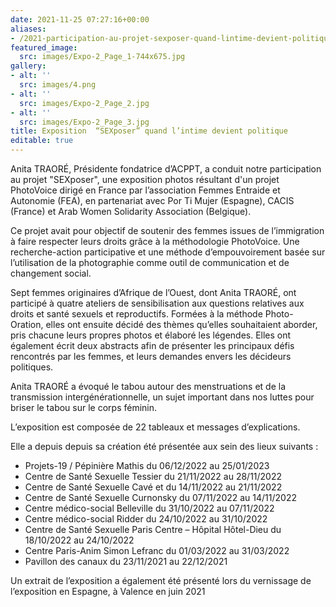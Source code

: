 ```yaml
---
date: 2021-11-25 07:27:16+00:00
aliases:
- /2021-participation-au-projet-sexposer-quand-lintime-devient-politique/
featured_image:
  src: images/Expo-2_Page_1-744x675.jpg
gallery:
- alt: ''
  src: images/4.png
- alt: ''
  src: images/Expo-2_Page_2.jpg
- alt: ''
  src: images/Expo-2_Page_3.jpg
title: Exposition  “SEXposer” quand l’intime devient politique
editable: true
---
```

Anita TRAORÉ, Présidente fondatrice d’ACPPT, a conduit notre participation au projet "SEXposer", une exposition photos résultant d'un projet PhotoVoice dirigé en France par l’association Femmes Entraide et Autonomie (FEA), en partenariat avec Por Ti Mujer (Espagne), CACIS (France) et Arab Women Solidarity Association (Belgique).

Ce projet avait pour objectif de soutenir des femmes issues de l’immigration à faire respecter leurs droits grâce à la méthodologie PhotoVoice. Une recherche-action participative et une méthode d’empouvoirement basée sur l’utilisation de la photographie comme outil de communication et de changement social.

Sept femmes originaires d’Afrique de l’Ouest, dont Anita TRAORÉ, ont participé à quatre ateliers de sensibilisation aux questions relatives aux droits et santé sexuels et reproductifs. Formées à la méthode Photo-Oration, elles ont ensuite décidé des thèmes qu’elles souhaitaient aborder, pris chacune leurs propres photos et élaboré les légendes. Elles ont également écrit deux abstracts afin de présenter les principaux défis rencontrés par les femmes, et leurs demandes envers les décideurs politiques.

Anita TRAORÉ a évoqué le tabou autour des menstruations et de la transmission intergénérationnelle, un sujet important dans nos luttes pour briser le tabou sur le corps féminin.

L’exposition est composée de 22 tableaux et messages d’explications.

Elle a depuis depuis sa création été présentée aux sein des lieux suivants :

- Projets-19 / Pépinière Mathis du 06/12/2022 au 25/01/2023
- Centre de Santé Sexuelle Tessier du 21/11/2022 au 28/11/2022
- Centre de Santé Sexuelle Cavé et du 14/11/2022 au 21/11/2022
- Centre de Santé Sexuelle Curnonsky du 07/11/2022 au 14/11/2022
- Centre médico-social Belleville du 31/10/2022 au 07/11/2022
- Centre médico-social Ridder du 24/10/2022 au 31/10/2022
- Centre de Santé Sexuelle Paris Centre – Hôpital Hôtel-Dieu du 18/10/2022 au 24/10/2022
- Centre Paris-Anim Simon Lefranc du 01/03/2022 au 31/03/2022
- Pavillon des canaux du 23/11/2021 au 22/12/2021

Un extrait de l’exposition a également été présenté lors du vernissage de l’exposition en Espagne, à Valence en juin 2021
